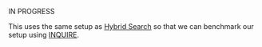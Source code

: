IN PROGRESS

This uses the same setup as [Hybrid Search](../HybridSearch_example/) so that we can benchmark our setup using [INQUIRE](https://github.com/inquire-benchmark/INQUIRE).